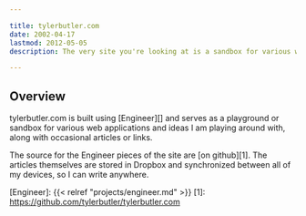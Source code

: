 ```yaml
---

title: tylerbutler.com
date: 2002-04-17
lastmod: 2012-05-05
description: The very site you're looking at is a sandbox for various web experiments. (Sounds a lot more sinister than it is.)

---
```


## Overview

tylerbutler.com is built using [Engineer][] and serves as a playground or sandbox for various
web applications and ideas I am playing around with, along with occasional articles or links.

The source for the Engineer pieces of the site are [on github][1]. The articles themselves are
stored in Dropbox and synchronized between all of my devices, so I can write anywhere.

[Engineer]: {{< relref "projects/engineer.md" >}}
[1]: https://github.com/tylerbutler/tylerbutler.com
